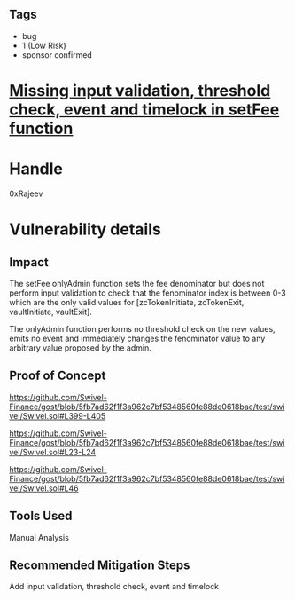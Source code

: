 ## Tags

- bug
- 1 (Low Risk)
- sponsor confirmed

# [Missing input validation, threshold check, event and timelock in setFee function](https://github.com/code-423n4/2021-09-swivel-findings/issues/108) 

# Handle

0xRajeev


# Vulnerability details

## Impact

The setFee onlyAdmin function sets the fee denominator but does not perform input validation to check that the fenominator index is between 0-3 which are the only valid values for [zcTokenInitiate, zcTokenExit, vaultInitiate, vaultExit].

The onlyAdmin function performs no threshold check on the new values, emits no event and immediately changes the fenominator value to any arbitrary value proposed by the admin.

## Proof of Concept

https://github.com/Swivel-Finance/gost/blob/5fb7ad62f1f3a962c7bf5348560fe88de0618bae/test/swivel/Swivel.sol#L399-L405

https://github.com/Swivel-Finance/gost/blob/5fb7ad62f1f3a962c7bf5348560fe88de0618bae/test/swivel/Swivel.sol#L23-L24

https://github.com/Swivel-Finance/gost/blob/5fb7ad62f1f3a962c7bf5348560fe88de0618bae/test/swivel/Swivel.sol#L46

## Tools Used
Manual Analysis

## Recommended Mitigation Steps

Add input validation, threshold check, event and timelock

